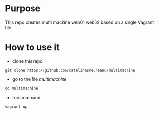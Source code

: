 # Purpose
This repo creates multi machine web01 web02 based on a single Vagrant file


# How to use it

 * clone this repo
 
 `git clone https://github.com/catalinasmeureanu/multimachine`
 
 * go to the file _multimachine_
 
 `cd multimachine`
 
 * run command
 
 `vagrant up`
